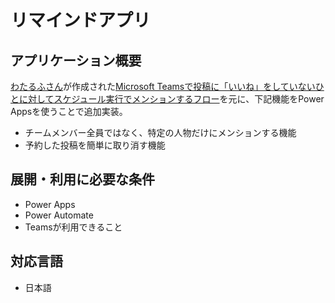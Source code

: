 # リマインドアプリ

## アプリケーション概要
[わたるふさん](https://x.com/wataruf01)が作成された[Microsoft Teamsで投稿に「いいね」をしていないひとに対してスケジュール実行でメンションするフロー](https://github.com/wataruf01/Microsoft365/tree/main/PowerAutomate_Flow/MentionToPeopleWhoHaveNotDoLike)を元に、下記機能をPower Appsを使うことで追加実装。
* チームメンバー全員ではなく、特定の人物だけにメンションする機能
* 予約した投稿を簡単に取り消す機能



## 展開・利用に必要な条件
* Power Apps
* Power Automate
* Teamsが利用できること

## 対応言語
* 日本語


